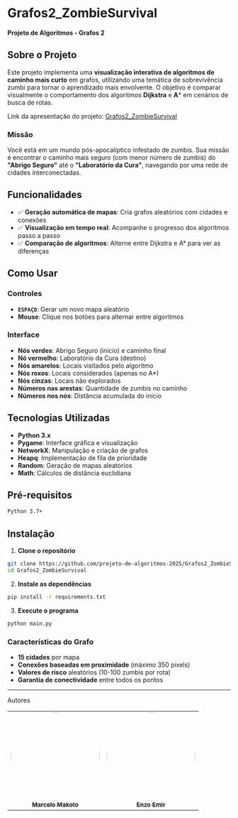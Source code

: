 # Grafos2_ZombieSurvival
 
**Projeto de Algoritmos - Grafos 2**

## Sobre o Projeto

Este projeto implementa uma **visualização interativa de algoritmos de caminho mais curto** em grafos, utilizando uma temática de sobrevivência zumbi para tornar o aprendizado mais envolvente. O objetivo é comparar visualmente o comportamento dos algoritmos **Dijkstra** e **A*** em cenários de busca de rotas.

Link da apresentação do projeto: [Grafos2_ZombieSurvival](https://youtu.be/2qDmSdwQDoo)

### Missão

Você está em um mundo pós-apocalíptico infestado de zumbis. Sua missão é encontrar o caminho mais seguro (com menor número de zumbis) do **"Abrigo Seguro"** até o **"Laboratório da Cura"**, navegando por uma rede de cidades interconectadas.

## Funcionalidades

- ✅ **Geração automática de mapas**: Cria grafos aleatórios com cidades e conexões
- ✅ **Visualização em tempo real**: Acompanhe o progresso dos algoritmos passo a passo
- ✅ **Comparação de algoritmos**: Alterne entre Dijkstra e A* para ver as diferenças

## Como Usar

### Controles
- **`ESPAÇO`**: Gerar um novo mapa aleatório
- **Mouse**: Clique nos botões para alternar entre algoritmos

### Interface
- **Nós verdes**: Abrigo Seguro (início) e caminho final
- **Nó vermelho**: Laboratório da Cura (destino)
- **Nós amarelos**: Locais visitados pelo algoritmo
- **Nós roxos**: Locais considerados (apenas no A*)
- **Nós cinzas**: Locais não explorados
- **Números nas arestas**: Quantidade de zumbis no caminho
- **Números nos nós**: Distância acumulada do início

## Tecnologias Utilizadas

- **Python 3.x**
- **Pygame**: Interface gráfica e visualização
- **NetworkX**: Manipulação e criação de grafos
- **Heapq**: Implementação de fila de prioridade
- **Random**: Geração de mapas aleatórios
- **Math**: Cálculos de distância euclidiana

## Pré-requisitos

```bash
Python 3.7+
```

## Instalação

1. **Clone o repositório**
```bash
git clone https://github.com/projeto-de-algoritmos-2025/Grafos2_ZombieSurvival.git
cd Grafos2_ZombieSurvival
```

2. **Instale as dependências**
```bash
pip install -r requirements.txt
```

3. **Execute o programa**
```bash
python main.py
```

### Características do Grafo
- **15 cidades** por mapa 
- **Conexões baseadas em proximidade** (máximo 350 pixels)
- **Valores de risco** aleatórios (10-100 zumbis por rota)
- **Garantia de conectividade** entre todos os pontos

---
Autores

<table>
  <tr>
    <td align="center"><a href="https://github.com/MM4k"><img style="border-radius: 60%;" src="https://github.com/MM4k.png" width="200px;" alt=""/><br /><sub><b>Marcelo Makoto</b></sub></a><br /></td>
    <td align="center"><a href="https://github.com/EnzoEmir"><img style="border-radius: 60%;" src="https://github.com/EnzoEmir.png" width="200px;" alt=""/><br /><sub><b>Enzo Emir</b></sub></a><br /></td>
  </tr>
</table>
